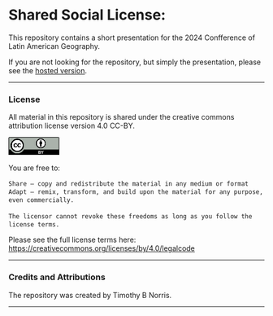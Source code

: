 # Shared Social License:

This repository contains a short presentation for the 2024 Confference of Latin American Geography.  

If you are not looking for the repository, but simply the presentation, please see the [hosted version](http://tibbben.github.io/clag2024/). 

---

### License

All material in this repository is shared under the creative commons attribution license version 4.0 CC-BY. 

![CC-BY 4.0](/common/assets/cc-by4.png)

You are free to:

    Share — copy and redistribute the material in any medium or format
    Adapt — remix, transform, and build upon the material for any purpose, even commercially.

    The licensor cannot revoke these freedoms as long as you follow the license terms.

Please see the full license terms here: https://creativecommons.org/licenses/by/4.0/legalcode

---

### Credits and Attributions

The repository was created by Timothy B Norris.

---

